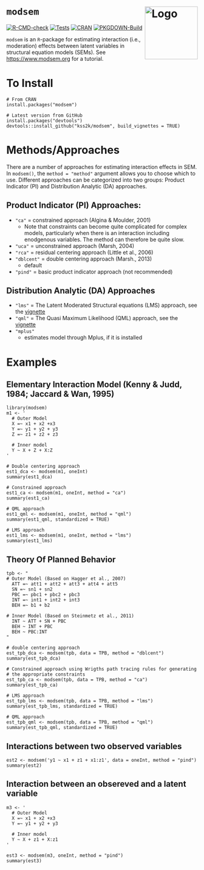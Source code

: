 # `modsem` <img src="man/figures/modsem.png" alt="Logo" align = "right" height="139" class="logo">
<!-- badges: start -->
[![R-CMD-check](https://github.com/kss2k/modsem/actions/workflows/checks.yml/badge.svg)](https://github.com/kss2k/modsem/actions/workflows/checks.yml)
[![Tests](https://github.com/kss2k/modsem/actions/workflows/tests.yml/badge.svg)](https://github.com/kss2k/modsem/actions/workflows/tests.yml)
[![CRAN](https://www.r-pkg.org/badges/version/modsem)](https://cran.r-project.org/package=modsem)
[![PKGDOWN-Build](https://github.com/kss2k/modsem/actions/workflows/pkgdown.yml/badge.svg)](https://github.com/kss2k/modsem/actions/workflows/pkgdown.yml)
<!-- badges: end -->
`modsem` is an `R`-package for estimating interaction (i.e., moderation) effects between latent variables
in structural equation models (SEMs). See https://www.modsem.org for a tutorial.

# To Install 
```
# From CRAN 
install.packages("modsem")

# Latest version from GitHub
install.packages("devtools")
devtools::install_github("kss2k/modsem", build_vignettes = TRUE)
```

# Methods/Approaches

There are a number of approaches for estimating interaction effects in SEM. 
In `modsem()`, the `method = "method"` argument allows you to choose which to use.
Different approaches can be categorized into two groups: 
Product Indicator (PI) and Distribution Analytic (DA) approaches.

## Product Indicator (PI) Approaches:
- `"ca"` = constrained approach (Algina & Moulder, 2001)
    - Note that constraints can become quite complicated for complex models, 
      particularly when there is an interaction including enodgenous variables.
      The method can therefore be quite slow. 
- `"uca"` = unconstrained approach (Marsh, 2004)
- `"rca"` = residual centering approach (Little et al., 2006)
- `"dblcent"` = double centering approach (Marsh., 2013)
  - default 
- `"pind"` = basic product indicator approach (not recommended)

## Distribution Analytic (DA) Approaches
- `"lms"` = The Latent Moderated Structural equations (LMS) approach, see the [vignette](https://kss2k.github.io/modsem/articles/lms_qml.html)
- `"qml"` = The Quasi Maximum Likelihood (QML) approach, see the [vignette](https://kss2k.github.io/modsem/articles/lms_qml.html)
- `"mplus"` 
  - estimates model through Mplus, if it is installed

# Examples 

## Elementary Interaction Model (Kenny & Judd, 1984; Jaccard & Wan, 1995)
```
library(modsem)
m1 <- '
  # Outer Model
  X =~ x1 + x2 +x3
  Y =~ y1 + y2 + y3
  Z =~ z1 + z2 + z3
  
  # Inner model
  Y ~ X + Z + X:Z 
'

# Double centering approach
est1_dca <- modsem(m1, oneInt)
summary(est1_dca)

# Constrained approach
est1_ca <- modsem(m1, oneInt, method = "ca")
summary(est1_ca)

# QML approach 
est1_qml <- modsem(m1, oneInt, method = "qml")
summary(est1_qml, standardized = TRUE) 

# LMS approach 
est1_lms <- modsem(m1, oneInt, method = "lms") 
summary(est1_lms)
```

## Theory Of Planned Behavior
```
tpb <- "
# Outer Model (Based on Hagger et al., 2007)
  ATT =~ att1 + att2 + att3 + att4 + att5
  SN =~ sn1 + sn2
  PBC =~ pbc1 + pbc2 + pbc3
  INT =~ int1 + int2 + int3
  BEH =~ b1 + b2

# Inner Model (Based on Steinmetz et al., 2011)
  INT ~ ATT + SN + PBC
  BEH ~ INT + PBC
  BEH ~ PBC:INT
"

# double centering approach
est_tpb_dca <- modsem(tpb, data = TPB, method = "dblcent")
summary(est_tpb_dca)

# Constrained approach using Wrigths path tracing rules for generating
# the appropriate constraints
est_tpb_ca <- modsem(tpb, data = TPB, method = "ca") 
summary(est_tpb_ca)

# LMS approach 
est_tpb_lms <- modsem(tpb, data = TPB, method = "lms")
summary(est_tpb_lms, standardized = TRUE) 

# QML approach 
est_tpb_qml <- modsem(tpb, data = TPB, method = "qml") 
summary(est_tpb_qml, standardized = TRUE)
```
## Interactions between two observed variables
```
est2 <- modsem('y1 ~ x1 + z1 + x1:z1', data = oneInt, method = "pind")
summary(est2)
```

## Interaction between an obsereved and a latent variable 
```
m3 <- '
  # Outer Model
  X =~ x1 + x2 +x3
  Y =~ y1 + y2 + y3
  
  # Inner model
  Y ~ X + z1 + X:z1 
'

est3 <- modsem(m3, oneInt, method = "pind")
summary(est3)
```
